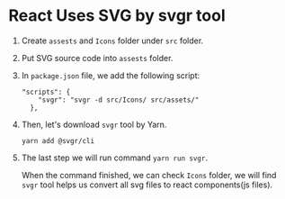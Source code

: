 # React Uses SVG by svgr tool

1. Create `assests` and `Icons` folder under `src` folder.

2. Put SVG source code into `assests` folder.

3. In `package.json` file, we add the following script:

   ```react
   "scripts": {
       "svgr": "svgr -d src/Icons/ src/assets/"
     },
   ```

4. Then, let's download `svgr` tool by Yarn.

   ```shell
   yarn add @svgr/cli
   ```

5. The last step we will run command `yarn run svgr`.

   When the command finished, we can check `Icons` folder, we will find `svgr` tool helps us convert all svg files to react components(js files).